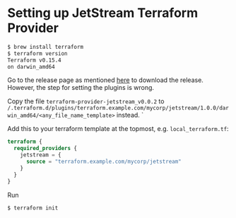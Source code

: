 # Setting up JetStream Terraform Provider


```bash
$ brew install terraform
$ terraform version
Terraform v0.15.4
on darwin_amd64
```

Go to the release page as mentioned [here](https://docs.nats.io/jetstream/configuration_mgmt/terraform
) to download the release. However, the step for setting the plugins is wrong.

Copy the file `terraform-provider-jetstream_v0.0.2` to `/.terraform.d/plugins/terraform.example.com/mycorp/jetstream/1.0.0/darwin_amd64/<any_file_name_template>` instead.
`

Add this to your terraform template at the topmost, e.g. `local_terraform.tf`:
```terraform
terraform {
  required_providers {
    jetstream = {
      source = "terraform.example.com/mycorp/jetstream"
    }
  }
}
```

Run
```bash
$ terraform init
```
